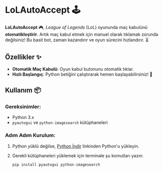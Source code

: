 # LoLAutoAccept 🕹️

**LoLAutoAccept** 🎮, *League of Legends* (LoL) oyununda maç kabulünü **otomatikleştirir**. Artık maç kabul etmek için manuel olarak tıklamak zorunda değilsiniz! Bu basit bot, zaman kazandırır ve oyun sürecini hızlandırır. ⏳

## Özellikler ✨
- **Otomatik Maç Kabulü**: Oyun kabul butonunu otomatik tıklar.
- **Hızlı Başlangıç**: Python betiğini çalıştırarak hemen başlayabilirsiniz! 🚀

## Kullanım 📦

### Gereksinimler:
- Python 3.x
- `pyautogui` ve `python-imagesearch` kütüphaneleri

### Adım Adım Kurulum:
1. Python yüklü değilse, [Python İndir](https://www.python.org/downloads/) linkinden Python'u yükleyin.
2. Gerekli kütüphaneleri yüklemek için terminale şu komutları yazın:
   
   ```bash
   pip install pyautogui python-imagesearch
